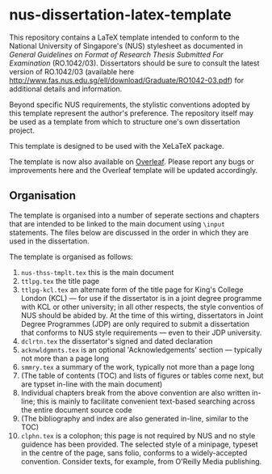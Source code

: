 # nus-dissertation-latex-template

This repository contains a LaTeX template intended to conform to the National University of Singapore's (NUS) stylesheet as documented in _General Guidelines on Format of Research Thesis Submitted For Examination_ (RO.1042/03).  Dissertators should be sure to consult the latest version of RO.1042/03 (available here http://www.fas.nus.edu.sg/ell/download/Graduate/RO1042-03.pdf) for additional details and information.

Beyond specific NUS requirements, the stylistic conventions adopted by this template represent the author's preference. The repository itself may be used as a template from which to structure one's own dissertation project.

This template is designed to be used with the XeLaTeX package.

The template is now also available on [Overleaf](https://www.overleaf.com/latex/templates/nus-dissertation-latex-template/svxnmtdfxymk).  Please report any bugs or improvements here and the Overleaf template will be updated accordingly.


## Organisation

The template is organised into a number of seperate sections and chapters that are intended to be linked to the main document using `\input` statements.  The files below are discussed in the order in which they are used in the dissertation.  

The template is organised as follows:
1) `nus-thss-tmplt.tex` this is the main document
2) `ttlpg.tex` the title page
3) `ttlpg-kcl.tex` an alternate form of the title page for King's College London (KCL) — for use if the dissertator is in a joint degree programme with KCL or other university; in all other respects, the style conventios of NUS should be abided by.  At the time of this wirting, dissertators in Joint Degree Programmes (JDP) are only required to submit a dissertation that conforms to NUS style requirements — even to their JDP university.
4) `dclrtn.tex` the dissertator's signed and dated declaration
5) `acknwldgmnts.tex` is an optional 'Acknowledgements' section — typically not more than a page long
6) `smmry.tex` a summary of the work, typically not more than a page long
7) (The table of contents (TOC) and lists of figures or tables come next, but are typset in-line with the main document)
8) Individual chapters break from the above convention are also written in-line; this is mainly to facilitate convenient text-based searching across the entire document source code
9) (The bibliography and index are also generated in-line, similar to the TOC)
10) `clphn.tex` is a colophon; this page is not required by NUS and no style guidence has been provided.  The selected style of a minipage, typeset in the centre of the page, sans folio, conforms to a widely-accepted convention.  Consider texts, for example, from O'Reilly Media publishing.
